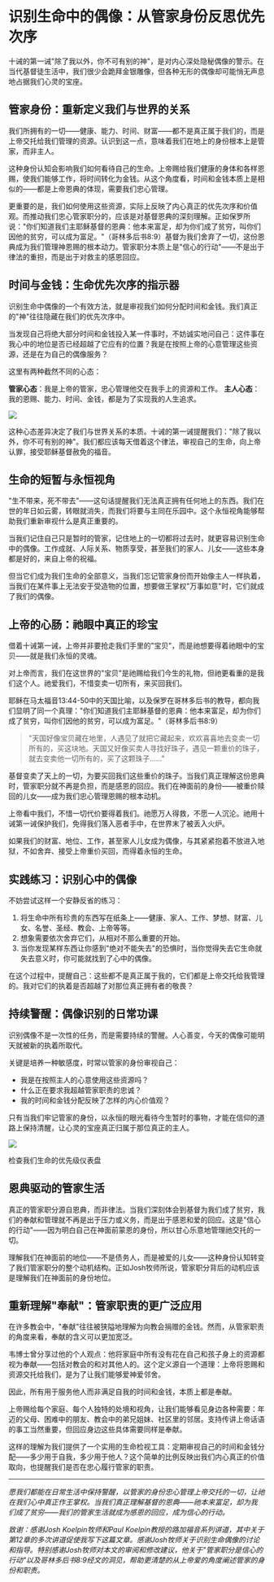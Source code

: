 # 识别生命中的偶像：从管家身份反思优先次序

十诫的第一诫"除了我以外，你不可有别的神"，是对内心深处隐秘偶像的警示。在当代基督徒生活中，我们很少会跪拜金银雕像，但各种无形的偶像却可能悄无声息地占据我们心灵的宝座。

## 管家身份：重新定义我们与世界的关系

我们所拥有的一切——健康、能力、时间、财富——都不是真正属于我们的，而是上帝交托给我们管理的资源。认识到这一点，意味着我们在地上的身份根本上是管家，而非主人。

这种身份认知会影响我们如何看待自己的生命。上帝赐给我们健康的身体和各样恩赐，使我们能够工作，将时间转化为金钱。从这个角度看，时间和金钱本质上是相似的——都是上帝恩典的体现，需要我们忠心管理。

更重要的是，我们如何使用这些资源，实际上反映了内心真正的优先次序和价值观。而推动我们忠心管家职分的，应该是对基督恩典的深刻理解。正如保罗所说："你们知道我们主耶稣基督的恩典：他本来富足，却为你们成了贫穷，叫你们因他的贫穷，可以成为富足。"（哥林多后书8:9）基督为我们舍弃了一切，这份恩典成为我们管理神恩赐的根本动力。管家职分本质上是"信心的行动"——不是出于律法的重担，而是出于对救主的感恩回应。

## 时间与金钱：生命优先次序的指示器

识别生命中偶像的一个有效方法，就是审视我们如何分配时间和金钱。我们真正的"神"往往隐藏在我们的优先次序中。

当发现自己将绝大部分时间和金钱投入某一件事时，不妨诚实地问自己：这件事在我心中的地位是否已经超越了它应有的位置？我是在按照上帝的心意管理这些资源，还是在为自己的偶像服务？

这里有两种截然不同的心态：

**管家心态**：我是上帝的管家，忠心管理他交在我手上的资源和工作。 **主人心态**：我的恩赐、能力、时间、金钱，都是为了实现我的人生追求。

![](../images/myprecious.jpeg)

这种心态差异决定了我们与世界关系的本质。十诫的第一诫提醒我们："除了我以外，你不可有别的神"。我们都应该每天借着这个律法，审视自己的生命，向上帝认罪，接受耶稣基督赦免的福音。

## 生命的短暂与永恒视角

"生不带来，死不带去"——这句话提醒我们无法真正拥有任何地上的东西。我们在世的年日如云雾，转眼就消失，而我们将要与主同在乐园中。这个永恒视角能够帮助我们重新审视什么是真正重要的。

当我们记住自己只是暂时的管家，记住地上的一切都将过去时，就更容易识别生命中的偶像。工作成就、人际关系、物质享受，甚至我们的家人、儿女——这些本身都是好的，来自上帝的祝福。

但当它们成为我们生命的全部意义，当我们忘记管家身份而开始像主人一样执着，当我们在某件事上无法安于受造物的位置，想要做王掌权"万事如意"时，它们就成了我们的偶像。

## 上帝的心肠：祂眼中真正的珍宝

借着十诫第一诫，上帝并非要抢走我们手里的"宝贝"，而是祂想要得着祂眼中的宝贝——就是我们永恒的灵魂。

对上帝而言，我们在这世界的"宝贝"是祂赐给我们今生的礼物，但祂更看重的是我们这个人。祂爱我们，不惜变卖一切所有，来买回我们。

耶稣在马太福音13:44-50中的天国比喻，以及保罗在哥林多后书的教导，都向我们显明了同一个真理："你们知道我们主耶稣基督的恩典：他本来富足，却为你们成了贫穷，叫你们因他的贫穷，可以成为富足。"（哥林多后书8:9）

> "天国好像宝贝藏在地里，人遇见了就把它藏起来，欢欢喜喜地去变卖一切所有的，买这块地。天国又好像买卖人寻找好珠子，遇见一颗重价的珠子，就去变卖他一切所有的，买了这颗珠子......"

基督变卖了天上的一切，为要买回我们这些重价的珠子。当我们真正理解这份恩典时，管家职分就不再是负担，而是感恩的回应。我们在神面前的身份——被重价赎回的儿女——成为我们忠心管理恩赐的根本动机。

上帝看中我们，不惜一切代价要得着我们。祂愿万人得救，不愿一人沉沦。祂用十诫第一诫保护我们，免得我们落入恶者手中，在世界末了被丢入火炉。

如果我们的财富、地位、工作，甚至家人儿女成为偶像，与其紧紧抱着不放进入地狱，不如舍弃、接受上帝重价买回，而得着永恒的生命。

## 实践练习：识别心中的偶像

不妨尝试这样一个安静反省的练习：

1. 将生命中所有珍贵的东西写在纸条上——健康、家人、工作、梦想、财富、儿女、名誉、圣经、教会、上帝等等。
2. 想象需要依次舍弃它们，从相对不那么重要的开始。
3. 当你发现某样东西让你感到"绝对不能失去"的恐惧时，当你觉得失去它生命就失去意义时，你可能就找到了心中的偶像。

在这个过程中，提醒自己：这些都不是真正属于我的，它们都是上帝交托给我管理的。我对它们的执着是否超越了对那位真正拥有者的敬畏？

## 持续警醒：偶像识别的日常功课

识别偶像不是一次性的任务，而是需要持续的警醒。人心善变，今天的偶像可能明天就被新的执着所取代。

关键是培养一种敏感度，时常以管家的身份审视自己：

- 我是在按照主人的心意使用这些资源吗？
- 什么正在要求我超越管家职责的忠诚？
- 我的时间和金钱分配反映了怎样的内心价值观？

只有当我们牢记管家的身份，以永恒的眼光看待今生暂时的事物，才能在信仰的道路上保持清醒，让心灵的宝座真正归属于那位真正的主人。

![](../images/meter.jpeg)

检查我们生命的优先级仪表盘

## 恩典驱动的管家生活

真正的管家职分源自恩典，而非律法。当我们深刻体会到基督为我们成了贫穷，我们的奉献和管理就不再是出于压力或义务，而是出于感恩和爱的回应。这是"信心的行动"——因为明白自己在神面前蒙恩的身份，所以甘心乐意地管理祂交托的一切。

理解我们在神面前的地位——不是债务人，而是被爱的儿女——这种身份认知转变了我们管家职分的整个动机结构。正如Josh牧师所说，管家职分背后的动机应该是理解我们在神面前的身份地位。

## 重新理解"奉献"：管家职责的更广泛应用

在许多教会中，"奉献"往往被狭隘地理解为向教会捐赠的金钱。然而，从管家职责的角度来看，奉献的含义可以更加宽泛。

韦博士曾分享过他的个人观点：他将家庭中所有没有花在自己和孩子身上的资源都视为奉献——包括对教会的和对其他人的。这个定义源自一个道理：上帝将恩赐和资源交托给我们，是为了让我们能够爱神爱邻舍。

因此，所有用于服务他人而非满足自我的时间和金钱，本质上都是奉献。

上帝赐给每个家庭、每个人独特的处境和视角，让我们能够看见身边各种需要：年迈的父母、困难中的朋友、教会中的弟兄姐妹、社区里的邻居。支持传讲上帝话语的事工当然重要，但回应身边这些具体需要同样是奉献。

这样的理解为我们提供了一个实用的生命检视工具：定期审视自己的时间和金钱分配——多少用于自我，多少用于他人？这个简单的比例反映出我们内心真正的价值取向，也提醒我们是否在忠心履行管家的职责。

---

_愿我们都能在日常生活中保持警醒，以管家的身份忠心管理上帝交托的一切，让祂在我们心中真正作王掌权。当我们真正理解基督的恩典——祂本来富足，却为我们成了贫穷——我们的管家生活就成为感恩的回应，成为信心的行动。_

_致谢：感谢Josh Koelpin牧师和Paul Koelpin教授的路加福音系列讲道，其中关于第12章的多次讲道促使我写下这篇文章。感谢Josh牧师关于识别生命偶像的讨论和指导。特别感谢Josh牧师对本文的审阅和修改建议，他关于"管家职分是信心的行动"以及哥林多后书8:9经文的洞见，帮助更清楚的从上帝爱的角度阐述管家的身份和职责。_
